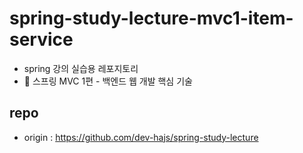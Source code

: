 # spring-study-lecture-mvc1-item-service
* spring 강의 실습용 레포지토리
* 🌱 스프링 MVC 1편 - 백엔드 웹 개발 핵심 기술

## repo
* origin : https://github.com/dev-hajs/spring-study-lecture
